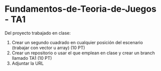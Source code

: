 # Fundamentos-de-Teoria-de-Juegos - TA1

Del proyecto trabajado en clase:
1. Crear un segundo cuadrado en cualquier posición del escenario (trabajar con vector u array) (10 PT)
2. Crear un repositorio o usar el que emplean en clase y crear un branch llamado TA1 (10 PT)
3. Adjuntar la URL
